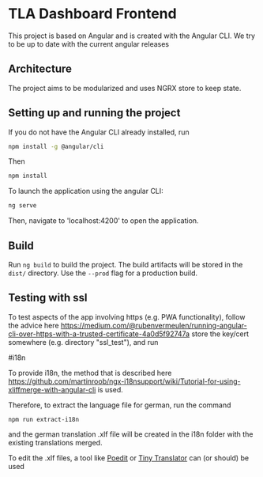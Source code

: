 # TLA Dashboard Frontend

This project is based on Angular and is created with the Angular CLI. We try to be up to date with the current angular releases

## Architecture

The project aims to be modularized and uses NGRX store to keep state.

## Setting up and running the project

If you do not have the Angular CLI already installed, run 

```bash
npm install -g @angular/cli
```
Then

```bash
npm install
```
To launch the application using the angular CLI:

```bash
ng serve
```

Then, navigate to 'localhost:4200' to open the application.

## Build

Run `ng build` to build the project. The build artifacts will be stored in the `dist/` directory. Use the `--prod` flag for a production build.

## Testing with ssl

To test aspects of the app involving https (e.g. PWA functionality), follow the advice here https://medium.com/@rubenvermeulen/running-angular-cli-over-https-with-a-trusted-certificate-4a0d5f92747a store the key/cert somewhere (e.g. directory "ssl_test"), and run

#i18n

To provide i18n, the method that is described here https://github.com/martinroob/ngx-i18nsupport/wiki/Tutorial-for-using-xliffmerge-with-angular-cli is used.

Therefore, to extract the language file for german, run the command
```
npm run extract-i18n
```
and the german translation .xlf file will be created in the i18n folder with the existing translations merged. 

To edit the .xlf files, a tool like [Poedit](https://poedit.net/) or [Tiny Translator](https://github.com/martinroob/ngx-i18nsupport/tree/master/projects/tiny-translator) can (or should) be used
